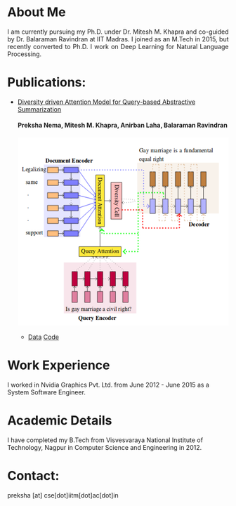 # About Me
<div style = "text-align: justify"> I am currently pursuing my Ph.D. under Dr. Mitesh M. Khapra and co-guided by Dr. Balaraman Ravindran at IIT Madras. I joined as an M.Tech in 2015, but recently converted to Ph.D. I work on Deep Learning for Natural Language Processing. </div>


# Publications:
* [Diversity driven Attention Model for Query-based Abstractive Summarization](https://arxiv.org/abs/1704.08300)
   <h4> Preksha Nema, Mitesh M. Khapra, Anirban Laha, Balaraman Ravindran </h4>
   
   ![alt text](/images/query.png)
   * [Data](https://github.com/PrekshaNema25/Debatepedia_Dataset) [Code](https://github.com/PrekshaNema25/diversity_based_attention) 


# Work Experience
I worked in Nvidia Graphics Pvt. Ltd. from June 2012 - June 2015 as a System Software Engineer.

# Academic Details
I have completed my B.Tech from Visvesvaraya National Institute of Technology, Nagpur in Computer Science and Engineering in 2012.

# Contact:
preksha [at] cse[dot]iitm[dot]ac[dot]in
